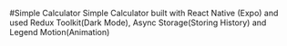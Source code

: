 #Simple Calculator
Simple Calculator built with React Native (Expo) and used Redux Toolkit(Dark Mode), Async Storage(Storing History) and Legend Motion(Animation)

